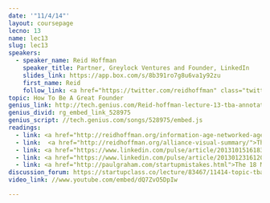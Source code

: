 ```yaml
---
date: '"11/4/14"'
layout: coursepage
lecno: 13
name: lec13
slug: lec13
speakers:
  - speaker_name: Reid Hoffman
    speaker_title: Partner, Greylock Ventures and Founder, LinkedIn
    slides_link: https://app.box.com/s/8b391ro7g8u6va1y92zu
    first_name: Reid
    follow_link: <a href="https://twitter.com/reidhoffman" class="twitter-follow-button" data-show-count="false" data-show-screen-name="true">Follow @reidhoffman</a>
topic: How To Be A Great Founder
genius_link: http://tech.genius.com/Reid-hoffman-lecture-13-tba-annotated
genius_divid: rg_embed_link_528975
genius_script: //tech.genius.com/songs/528975/embed.js
readings:
  - link: <a href="http://reidhoffman.org/information-age-networked-age-network-literate/">The Information Age to the Networked Age - Are you Network Literate?</a> by Reid Hoffman
  - link:  <a href="http://reidhoffman.org/alliance-visual-summary/">The Alliance - A Visual Summary</a> by Reid Hoffman
  - link: <a href="https://www.linkedin.com/pulse/article/20131015161834-1213-what-i-wish-i-knew-before-pitching-linkedin-to-vcs">What I Wish I Knew Before Pitching LinkedIn to VCs</a> by Reid Hoffman
  - link: <a href="https://www.linkedin.com/pulse/article/20130123161202-1213-if-why-and-how-founders-should-hire-a-professional-ceo?trk=mp-author-card">If, Why, and How Founders Should Hire a “Professional” CEO</a> by Reid Hoffman
  - link: <a href="http://paulgraham.com/startupmistakes.html">The 18 Mistakes That Kill Startups</a> by Paul Graham
discussion_forum: https://startupclass.co/lecture/83467/11414-topic-tbabrbreid-hoffmanb-ipartner-greylock-ventures-and-founder-linkedin-i-----
video_link: //www.youtube.com/embed/dQ7ZvO5DpIw

---
```

